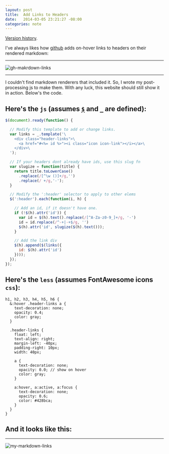 ```yaml
---
layout: post
title:  Add Links to Headers
date:   2014-03-05 23:21:27 -08:00
categories: note
---
```


[Version history](https://github.com/jbenet/jbenet.github.com/commits/source/_posts/2014-03-05-add-links-to-headers.md).

I've always likes how [github](http://github.com) adds on-hover links to headers on their rendered markdown:

---
![gh-makrdown-links](http://note.io/1mXzAgn)

---
I couldn't find markdown renderers that included it. So, I wrote my post-processing js to make them. With any luck, this website should still show it in action. Below's the code.

## Here's the `js` (assumes [`$`](http://jquery.com/) and [`_`](http://underscorejs.org) are defined):

```js
$(document).ready(function() {

  // Modify this template to add or change links.
  var links = _.template('\
    <div class="header-links">\
      <a href="#<%= id %>"><i class="icon icon-link"></i></a>\
    </div>\
  ');

  // If your headers dont already have ids, use this slug fn
  var slugize = function(title) {
    return title.toLowerCase()
      .replace(/[^\w ()]+/g,'')
      .replace(/ +/g,'-');
  }

  // Modify the ':header' selector to apply to other elems
  $(':header').each(function(i, h) {

    // Add an id, if it doesn't have one.
    if (!$(h).attr('id')) {
      var id = $(h).text().replace(/[^A-Za-z0-9_]+/g, '-')
      id = id.replace(/^-+|-+$/g, '')
      $(h).attr('id', slugize($(h).text()));
    }

    // Add the link div
    $(h).append($(links({
      id: $(h).attr('id')
    })));
  });
});
```

## Here's the `less` (assumes FontAwesome icons `css`):

```less
h1, h2, h3, h4, h5, h6 {
  &:hover .header-links a {
    text-decoration: none;
    opacity: 0.4;
    color: gray;
  }

  .header-links {
    float: left;
    text-align: right;
    margin-left: -40px;
    padding-right: 10px;
    width: 40px;

    a {
      text-decoration: none;
      opacity: 0.0; // show on hover
      color: gray;
    }

    a:hover, a:active, a:focus {
      text-decoration: none;
      opacity: 0.6;
      color: #428bca;
    }
  }
}
```

## And it looks like this:

---
![my-markdown-links](http://note.io/1mXBOMJ)
